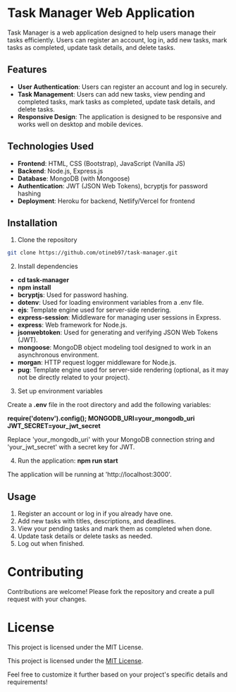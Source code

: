 # Task Manager Web Application

Task Manager is a web application designed to help users manage their tasks efficiently. Users can register an account, log in, add new tasks, mark tasks as completed, update task details, and delete tasks.

## Features

- **User Authentication**: Users can register an account and log in securely.
- **Task Management**: Users can add new tasks, view pending and completed tasks, mark tasks as completed, update task details, and delete tasks.
- **Responsive Design**: The application is designed to be responsive and works well on desktop and mobile devices.

## Technologies Used

- **Frontend**: HTML, CSS (Bootstrap), JavaScript (Vanilla JS)
- **Backend**: Node.js, Express.js
- **Database**: MongoDB (with Mongoose)
- **Authentication**: JWT (JSON Web Tokens), bcryptjs for password hashing
- **Deployment**: Heroku for backend, Netlify/Vercel for frontend

## Installation

1. Clone the repository

```bash
git clone https://github.com/otineb97/task-manager.git
```

2. Install dependencies

- **cd task-manager**
- **npm install**
- **bcryptjs**: Used for password hashing.
- **dotenv**: Used for loading environment variables from a .env file.
- **ejs**: Template engine used for server-side rendering.
- **express-session**: Middleware for managing user sessions in Express.
- **express**: Web framework for Node.js.
- **jsonwebtoken**: Used for generating and verifying JSON Web Tokens (JWT).
- **mongoose**: MongoDB object modeling tool designed to work in an asynchronous environment.
- **morgan**: HTTP request logger middleware for Node.js.
- **pug**: Template engine used for server-side rendering (optional, as it may not be directly related to your project).

3. Set up environment variables

Create a **.env** file in the root directory and add the following variables:

**require('dotenv').config();
MONGODB_URI=your_mongodb_uri
JWT_SECRET=your_jwt_secret**

Replace 'your_mongodb_uri' with your MongoDB connection string and 'your_jwt_secret' with a secret key for JWT.

4. Run the application: **npm run start**

The application will be running at 'http://localhost:3000'.

## Usage

1. Register an account or log in if you already have one.
2. Add new tasks with titles, descriptions, and deadlines.
3. View your pending tasks and mark them as completed when done.
4. Update task details or delete tasks as needed.
5. Log out when finished.

# Contributing

Contributions are welcome! Please fork the repository and create a pull request with your changes.

# License

This project is licensed under the MIT License.

This project is licensed under the [MIT License](LICENSE).

Feel free to customize it further based on your project's specific details and requirements!
